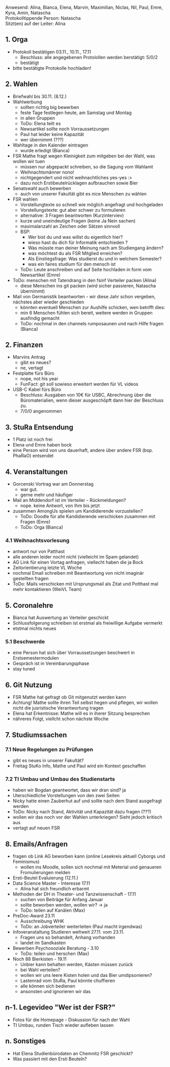 ---
---

Anwesend: Alina, Bianca, Elena, Marvin, Maximilian, Niclas, Nil, Paul, Emre, Kyra, Amin, Natascha  
Protokolltippende Person: Natascha   
Sitzt(en) auf der Leiter: Alina   

## 1. Orga
  * Protokoll bestätigen 03.11., 10.11., 17.11
    - Beschluss: alle angegebenen Protolollen werden berstätigt: 5/0/2
    - bestätigt
  * bitte bestätigte Protokolle hochladen!


## 2. Wahlen
  * Briefwahl bis 30.11. (8.12.)
  * Wahlwerbung
    - sollten richtig big bewerben
    - feste Tage festlegen heute, am Samstag und Montag
    - in allen Gruppen
    - ToDo: Elena teilt es
    - Newsartikel sollte noch Vorraussetzungen
    - Paul hat leider keine Kapazität
    - wer übernimmt (???)
  * Wahltage in den Kalender eintragen
    - wurde erledigt (Bianca)
  * FSR Mathe fragt wegen Kleinigkeit zum mitgeben bei der Wahl, was wollen wir tuen
    - müssen nur abgepackt schreiben, so die Sagung vom Wahlamt
    - Weihnachtsmänner nono!
    - nichtgegendert und nicht weihnachtliches yes-yes :>
    - dazu noch Erstibeutelrücklagen aufbrauchen sowie Bier
  * Senatswahl auch bewerben
    - auch von unserer Fakultät gibt es nice Menschen zu wählen
  * FSR wahlen
    - Vorstellungtexte so schnell wie möglich angefragt und hochgeladen
    - Vorstellungstexte: gut aber schwer zu formulieren
    - alternative: 3 Fragen beantworten (Kurzinterviev)
    - kurze und uneindeutige Fragen (keine Ja Nein sachen)
    - maximalanzahl an Zeichen oder Sätzen sinnvoll
    - BSP:
      * Wer bist du und was willst du eigentlich hier?
      * wieso hast du dich für Informatik entschieden ?
      * Was müsste man deiner Meinung nach am Studiengang ändern?
      * was möchtest du als FSR Mitglied erreichen?
      * Als Einstiegsfrage: Was studierst du und in welchem Semester?
      * was ein faires studium für den mensch ist
    - ToDo: Leute anschreiben und auf Seite hochladen in form vom Newsartikel (Emre)
  * ToDo: menschen mit Tatendrang in den fsinf Verteiler packen (Alina)
    * diese Menschen ins git packen (wird sicher passieren, Natascha übernimmt)
  * Mail von Germanistik beantworten - wir diese Jahr schon vergeben, nächstes aber wieder geschieden
    * könnten eventuell Menschen zur Aushilfe schicken, wen betrifft dies:
    * min 6 Menschen fühlen sich bereit, weitere werden in Gruppen ausfindig gemacht
    * ToDo: nochmal in den channels rumposaunen und nach Hilfe fragen (Bianca)


## 2. Finanzen
  * Marvins Antrag
    * gibt es neues?
    * ne, vertagt
  * Festplatte fürs Büro
    - nope, not his year
    - FunFact: git soll sowieso erweitert werden für VL videos
  * USB-C Kabel fürs Büro
    - Beschluss: Ausgaben von 10€ für USBC, Abrechnung über die Büromaterialien, wenn dieser ausgeschöpft dann hier der Beschluss zu.
    - 7/0/0 angenommen

## 3. StuRa Entsendung
  * 1 Platz ist noch frei
  * Elena und Emre haben bock
  * eine Person wird von uns dauerhaft, andere über andere FSR (bsp. PhaRaO) entsendet

## 4. Veranstaltungen
  * Gorcenski Vortrag war am Donnerstag
    - war gut.
    - gerne mehr und häufiger
  * Mail an Middendorf ist im Verteiler - Rückmeldungen?
    - nope. keine Antwort, von Ihm bis jetzt
  * zusammen AmongUs spielen um Kandidierende vorzustellen?
    - ToDo: Doodle für alle Kandidierende verschicken zusammen mit Fragen (Emre)
    - ToDo: Orga (Bianca)

### 4.1 Weihnachtsvorlesung
  * antwort nur von Patthast
  * alle anderen leider nocht nicht (vielleicht im Spam gelandet)
  * AG Link für einen Vortag anfragen, viellecht haben die ja Bock
  * Zeitorientierung letzte VL Woche
  * nochmal Email schreiben mit Beantwortung von nicht imaginär gestellten fragen
  * ToDo: Mails verschicken mit Ursprungsmail als Zitat und Potthast mal mehr kontaktieren (WeiVL Team)

## 5. Coronalehre
  * Bianca hat Auswertung an Verteiler geschickt
  * Schlussfolgerung schreiben ist erstmal als freiwillige Aufgabe vermerkt
  * etstmal nichts neues

### 5.1 Beschwerde
  * eine Person hat sich über Vorraussetzungen beschwert in Erstsemestermodulen
  * Gespräch ist in Vereinbarungsphase
  * stay tuned

## 6. Git Nutzung
  * FSR Mathe hat gefragt ob Git mitgenutzt werden kann
  * Achtung! Mathe sollte ihren Teil selbst hegen und pflegen, wir wollen nicht die jusristische Verantwortung tragen
  * Elena hat Erkentnisse: Mathe will es in iherer Sitzung besprechen
  * nähreres Folgt, viellcht schon nächste Woche

## 7. Studiumssachen

### 7.1 Neue Regelungen zu Prüfungen
  * gibt es neues in unserer Fakultät?
  * Freitag StuKo Info, Mathe und Paul wird ein Kontext geschaffen

### 7.2 TI Umbau und Umbau des Studienstarts
  * haben wir Bogdan geantwortet, dass wir dran sind? ja
  * Uterschiedliche Vorstellungen von den zwei Seiten
  * Nicky hatte einen Zauberhut auf und sollte nach dem Stand ausgefragt werden
  * ToDo: Nicky nach Stand, Aktivität und Kapazität dazu fragen (???)
  * wollen wir das noch vor der Wahlen unterkriegen? Sieht jedoch kritisch aus  
  * vertagt auf neuen FSR


## 8. Emails/Anfragen
  * fragen ob Link AG beworben kann (online Lesekreis aktuell Cyborgs und Feminismus)
    - wollen ins Moodle, sollen sich nochmal mit Meterial und genaueren Fromulierungen melden
  * Ersti-Beutel Evaluierung (12.11.)
  * Data Science Master - Interesse 17.11
    - Alina hat sich freundlich erbarmt
  * Methoden der DH in Theater- und Tanzwissenschaft - 17.11
    - suchen von Beiträge für Anfang Januar
    - sollte beworben werden, wollen wir? -> ja
    - ToDo: teilen auf Kanälen (Max)
  * PreDoc-Award 23.11
    - Ausschreibung WHK
    - ToDo: an Jobverteiler weiterleiten (Paul macht irgendwas)
  * Infoveranstaltung Studieren weltweit 27.11. vom 23.11.
    - Fragen uns so behandelt, Anhang vorhanden
    - landet im Sandkasten
  * Bewerben Psychosoziale Beratung - 3.10
    - ToDo: teilen und herschen (Max)
  * Noch 88 Bierkisten - 19.11
    - Unbier kann behalten werden, Kästen müssen zurück
    - bei Wahl verteilen?
    - wollen wir uns leere Kisten holen und das Bier umdipsonieren?
    - Lastenrad vom StuRa, Paul könnte chuffieren
    - alle können sich bedienen
    - ansonsten und ignorieren wir das

## n-1. Legevideo "Wer ist der FSR?"
  * Fotos für die Homepage - Diskussion für nach der Wahl
  * TI Umbau, runden Tisch wieder aufleben lassen

## n. Sonstiges
  * Hat Elena Studienbürodaten an Chemnitz FSR geschickt?
  * Was passiert mit den Ersti Beuteln?